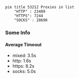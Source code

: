 
```mermaid
pie title 53212 Proxies in list
    "HTTP" : 23489
    "HTTPS": 7244
    "SOCKS" : 28690
```

### Some Info
#### Average Timeout

- mixed: 3.5s
- http: 1.6s
- https: 8.2s
- socks: 5.0s